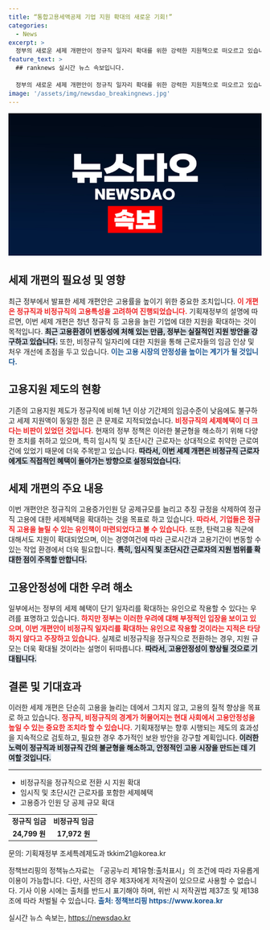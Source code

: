 ```yaml
---
title: “통합고용세액공제 기업 지원 확대의 새로운 기회!”
categories:
  - News
excerpt: >
  정부의 새로운 세제 개편안이 정규직 일자리 확대를 위한 강력한 지원책으로 떠오르고 있습니다. 그러나 단기 일자리에 대한 우려도 제기되고 있어, 이 변화가 고용시장에 미칠 영향에 관심이 쏠리고 있습니다.
feature_text: >
  ## ranknews 실시간 뉴스 속보입니다.

  정부의 새로운 세제 개편안이 정규직 일자리 확대를 위한 강력한 지원책으로 떠오르고 있습니다. 그러나 단기 일자리에 대한 우려도 제기되고 있어, 이 변화가 고용시장에 미칠 영향에 관심이 쏠리고 있습니다.
image: '/assets/img/newsdao_breakingnews.jpg'
---
```


<p><img src="/assets/img/newsdao_breakingnews.jpg" alt="ranknews 속보" /></p>

<h2 data-ke-size="size26">세제 개편의 필요성 및 영향</h2>

<p data-ke-size="size16">최근 정부에서 발표한 세제 개편안은 고용률을 높이기 위한 중요한 조치입니다. <b><span style="color: #ee2323;">이 개편은 정규직과 비정규직의 고용특성을 고려하여 진행되었습니다.</span></b> 기획재정부의 설명에 따르면, 이번 세제 개편은 청년 정규직 등 고용을 늘린 기업에 대한 지원을 확대하는 것이 목적입니다. <b><span style="background-color: #21538527;">최근 고용환경이 변동성에 처해 있는 만큼, 정부는 실질적인 지원 방안을 강구하고 있습니다.</span></b> 또한, 비정규직 일자리에 대한 지원을 통해 근로자들의 임금 인상 및 처우 개선에 초점을 두고 있습니다. <b><span style="color: #1a5490;">이는 고용 시장의 안정성을 높이는 계기가 될 것입니다.</span></b> </p>

<p data-ke-size="size16"></p>

<h2 data-ke-size="size26">고용지원 제도의 현황</h2>

<p data-ke-size="size16">기존의 고용지원 제도가 정규직에 비해 1년 이상 기간제의 임금수준이 낮음에도 불구하고 세제 지원액이 동일한 점은 큰 문제로 지적되었습니다. <b><span style="color: #ee2323;">비정규직의 세제혜택이 더 크다는 비판이 있었던 것입니다.</span></b> 현재의 정부 정책은 이러한 불균형을 해소하기 위해 다양한 조치를 취하고 있으며, 특히 임시직 및 초단시간 근로자는 상대적으로 취약한 근로여건에 있었기 때문에 더욱 주목받고 있습니다. <b><span style="background-color: #21538527;">따라서, 이번 세제 개편은 비정규직 근로자에게도 직접적인 혜택이 돌아가는 방향으로 설정되었습니다.</span></b></p>

<p data-ke-size="size16"></p>

<h2 data-ke-size="size26">세제 개편의 주요 내용</h2>

<p data-ke-size="size16">이번 개편안은 정규직의 고용증가인원 당 공제규모를 늘리고 추징 규정을 삭제하여 정규직 고용에 대한 세제혜택을 확대하는 것을 목표로 하고 있습니다. <b><span style="color: #ee2323;">따라서, 기업들은 정규직 고용을 늘릴 수 있는 유인책이 마련되었다고 볼 수 있습니다.</span></b> 또한, 탄력고용 직군에 대해서도 지원이 확대되었으며, 이는 경영여건에 따라 근로시간과 고용기간이 변동할 수 있는 작업 환경에서 더욱 필요합니다. <b><span style="background-color: #21538527;">특히, 임시직 및 초단시간 근로자의 지원 범위를 확대한 점이 주목할 만합니다.</span></b> </p>

<p data-ke-size="size16"></p>

<h2 data-ke-size="size26">고용안정성에 대한 우려 해소</h2>

<p data-ke-size="size16">일부에서는 정부의 세제 혜택이 단기 일자리를 확대하는 유인으로 작용할 수 있다는 우려를 표명하고 있습니다. <b><span style="color: #ee2323;">하지만 정부는 이러한 우려에 대해 부정적인 입장을 보이고 있으며, 이번 개편안이 비정규직 일자리를 확대하는 유인으로 작용할 것이라는 지적은 타당하지 않다고 주장하고 있습니다.</span></b> 실제로 비정규직을 정규직으로 전환하는 경우, 지원 규모는 더욱 확대될 것이라는 설명이 뒤따릅니다. <b><span style="background-color: #21538527;">따라서, 고용안정성이 향상될 것으로 기대됩니다.</span></b> </p>

<p data-ke-size="size16"></p>

<h2 data-ke-size="size26">결론 및 기대효과</h2>

<p data-ke-size="size16">이러한 세제 개편은 단순히 고용을 늘리는 데에서 그치지 않고, 고용의 질적 향상을 목표로 하고 있습니다. <b><span style="color: #ee2323;">정규직, 비정규직의 경계가 허물어지는 현대 사회에서 고용안정성을 높일 수 있는 중요한 조치라 할 수 있습니다.</span></b> 기획재정부는 향후 시행되는 제도의 효과성을 지속적으로 검토하고, 필요한 경우 추가적인 보완 방안을 강구할 계획입니다. <b><span style="background-color: #21538527;">이러한 노력이 정규직과 비정규직 간의 불균형을 해소하고, 안정적인 고용 시장을 만드는 데 기여할 것입니다.</span></b> </p>

<p data-ke-size="size16"></p>

<hr>

<ul>
    <li>비정규직을 정규직으로 전환 시 지원 확대</li>
    <li>임시직 및 초단시간 근로자를 포함한 세제혜택</li>
    <li>고용증가 인원 당 공제 규모 확대</li>
</ul>

<p data-ke-size="size16"></p>

<table>
    <tr>
        <td style="text-align: center; height: 17px;"><b>정규직 임금</b></td>
        <td style="text-align: center; height: 17px;"><b>비정규직 임금</b></td>
    </tr>
    <tr>
        <td style="text-align: center; height: 17px;"><b>24,799 원</b></td>
        <td style="text-align: center; height: 17px;"><b>17,972 원</b></td>
    </tr>
</table>

<p data-ke-size="size16"></p>

<p data-ke-size="size16">문의: 기획재정부 조세특례제도과 tkkim21@korea.kr</p>

<p data-ke-size="size16">정책브리핑의 정책뉴스자료는 「공공누리 제1유형:출처표시」의 조건에 따라 자유롭게 이용이 가능합니다. 다만, 사진의 경우 제3자에게 저작권이 있으므로 사용할 수 없습니다. 기사 이용 시에는 출처를 반드시 표기해야 하며, 위반 시 저작권법 제37조 및 제138조에 따라 처벌될 수 있습니다. <b><span style="color: #1a5490;">출처: 정책브리핑 https://www.korea.kr</span></b></p>
실시간 뉴스 속보는, <a href="https://newsdao.kr" rel="dofollow">https://newsdao.kr</a>


